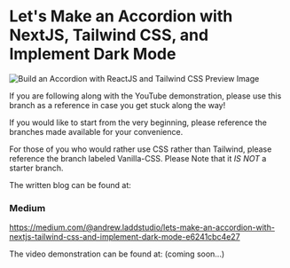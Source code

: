 # Let's Make an Accordion with NextJS, Tailwind CSS, and Implement Dark Mode

![Build an Accordion with ReactJS and Tailwind CSS Preview Image](https://miro.medium.com/max/1050/1*-OZYPGoo_1WN11ALUVCBlg.png
)

If you are following along with the YouTube demonstration, please use this branch as a reference in case you get stuck along the way!

If you would like to start from the very beginning, please reference the branches made available for your convenience.

For those of you who would rather use CSS rather than Tailwind, please reference the branch labeled Vanilla-CSS. Please Note that it *IS NOT* a starter branch. 

The written blog can be found at:

### Medium

https://medium.com/@andrew.laddstudio/lets-make-an-accordion-with-nextjs-tailwind-css-and-implement-dark-mode-e6241cbc4e27

The video demonstration can be found at: (coming soon...)
